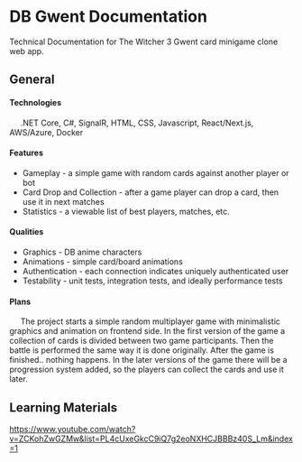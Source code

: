 # DB Gwent Documentation
Technical Documentation for The Witcher 3 Gwent card minigame clone web app. 

## General

#### Technologies

&nbsp;&nbsp;&nbsp;&nbsp; .NET Core, C#, SignalR, HTML, CSS, Javascript, React/Next.js, AWS/Azure, Docker  

#### Features

- Gameplay - a simple game with random cards against another player or bot
- Card Drop and Collection - after a game player can drop a card, then use it in next matches
- Statistics - a viewable list of best players, matches, etc.

#### Qualities

- Graphics - DB anime characters
- Animations - simple card/board animations
- Authentication - each connection indicates uniquely authenticated user
- Testability - unit tests, integration tests, and ideally performance tests

#### Plans

&nbsp;&nbsp;&nbsp;&nbsp; The project starts a simple random multiplayer game with minimalistic graphics and animation on frontend side. In the first version of the game a collection of cards is divided between two game participants. Then the battle is performed the same way it is done originally. After the game is finished.. nothing happens. In the later versions of the game there will be a progression system added, so the players can collect the cards and use it later.


## Learning Materials

https://www.youtube.com/watch?v=ZCKohZwGZMw&list=PL4cUxeGkcC9iQ7g2eoNXHCJBBBz40S_Lm&index=1
